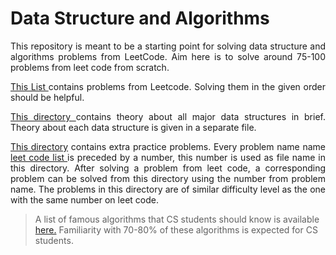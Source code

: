 # Data Structure and Algorithms

<p style="text-align: justify;">
This repository is meant to be a starting point for solving data structure and algorithms problems from LeetCode. Aim here is to solve around 75-100 problems from leet code from scratch.  
</p>

<p style="text-align: justify;">
<a href="./programList.md" targer="_blank">This List </a> contains problems from Leetcode. Solving them in the given order should be helpful.
</p>

<p style="text-align: justify;">
<a href="./DataStructures/" target="_blank"> This directory </a> contains theory about all major data structures in brief. Theory about each data structure is given in a separate file.
</p>

<p style="text-align: justify;">
<a href="./extra_programs/" target="_blank"> This directory</a> contains extra practice problems. Every problem name name <a href="./programList.md" target="_blank"> leet code list </a> is preceded by a number, this number is used as file name in this directory. After solving a problem from leet code, a corresponding problem can be solved from this directory using the number from problem name. The problems in this directory are of similar difficulty level as the one with the same number on leet code.
</p>

> A list of famous algorithms that CS students should know is available [here.](./MustKnowAlgorithmList.pdf) Familiarity with 70-80% of these algorithms is expected for CS students.